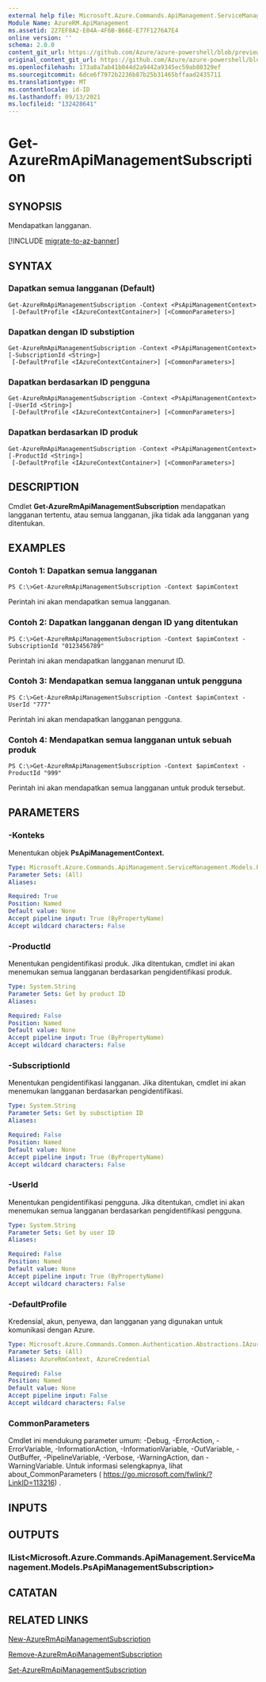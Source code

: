```yaml
---
external help file: Microsoft.Azure.Commands.ApiManagement.ServiceManagement.dll-Help.xml
Module Name: AzureRM.ApiManagement
ms.assetid: 227EF8A2-E04A-4F6B-B66E-E77F1276A7E4
online version: ''
schema: 2.0.0
content_git_url: https://github.com/Azure/azure-powershell/blob/preview/src/ResourceManager/ApiManagement/Commands.ApiManagement/help/Get-AzureRmApiManagementSubscription.md
original_content_git_url: https://github.com/Azure/azure-powershell/blob/preview/src/ResourceManager/ApiManagement/Commands.ApiManagement/help/Get-AzureRmApiManagementSubscription.md
ms.openlocfilehash: 173a8a7ab41b044d2a9442a9345ec59ab80329ef
ms.sourcegitcommit: 6dce6f7972b2236b87b25b31465bffaad2435711
ms.translationtype: MT
ms.contentlocale: id-ID
ms.lasthandoff: 09/13/2021
ms.locfileid: "132428641"
---
```

# Get-AzureRmApiManagementSubscription

## SYNOPSIS
Mendapatkan langganan.

[!INCLUDE [migrate-to-az-banner](../../includes/migrate-to-az-banner.md)]

## SYNTAX

### Dapatkan semua langganan (Default)
```
Get-AzureRmApiManagementSubscription -Context <PsApiManagementContext>
 [-DefaultProfile <IAzureContextContainer>] [<CommonParameters>]
```

### Dapatkan dengan ID substiption
```
Get-AzureRmApiManagementSubscription -Context <PsApiManagementContext> [-SubscriptionId <String>]
 [-DefaultProfile <IAzureContextContainer>] [<CommonParameters>]
```

### Dapatkan berdasarkan ID pengguna
```
Get-AzureRmApiManagementSubscription -Context <PsApiManagementContext> [-UserId <String>]
 [-DefaultProfile <IAzureContextContainer>] [<CommonParameters>]
```

### Dapatkan berdasarkan ID produk
```
Get-AzureRmApiManagementSubscription -Context <PsApiManagementContext> [-ProductId <String>]
 [-DefaultProfile <IAzureContextContainer>] [<CommonParameters>]
```

## DESCRIPTION
Cmdlet **Get-AzureRmApiManagementSubscription** mendapatkan langganan tertentu, atau semua langganan, jika tidak ada langganan yang ditentukan.

## EXAMPLES

### Contoh 1: Dapatkan semua langganan
```
PS C:\>Get-AzureRmApiManagementSubscription -Context $apimContext
```

Perintah ini akan mendapatkan semua langganan.

### Contoh 2: Dapatkan langganan dengan ID yang ditentukan
```
PS C:\>Get-AzureRmApiManagementSubscription -Context $apimContext -SubscriptionId "0123456789"
```

Perintah ini akan mendapatkan langganan menurut ID.

### Contoh 3: Mendapatkan semua langganan untuk pengguna
```
PS C:\>Get-AzureRmApiManagementSubscription -Context $apimContext -UserId "777"
```

Perintah ini akan mendapatkan langganan pengguna.

### Contoh 4: Mendapatkan semua langganan untuk sebuah produk
```
PS C:\>Get-AzureRmApiManagementSubscription -Context $apimContext -ProductId "999"
```

Perintah ini akan mendapatkan semua langganan untuk produk tersebut.

## PARAMETERS

### -Konteks
Menentukan objek **PsApiManagementContext.**

```yaml
Type: Microsoft.Azure.Commands.ApiManagement.ServiceManagement.Models.PsApiManagementContext
Parameter Sets: (All)
Aliases: 

Required: True
Position: Named
Default value: None
Accept pipeline input: True (ByPropertyName)
Accept wildcard characters: False
```

### -ProductId
Menentukan pengidentifikasi produk.
Jika ditentukan, cmdlet ini akan menemukan semua langganan berdasarkan pengidentifikasi produk.

```yaml
Type: System.String
Parameter Sets: Get by product ID
Aliases: 

Required: False
Position: Named
Default value: None
Accept pipeline input: True (ByPropertyName)
Accept wildcard characters: False
```

### -SubscriptionId
Menentukan pengidentifikasi langganan.
Jika ditentukan, cmdlet ini akan menemukan langganan berdasarkan pengidentifikasi.

```yaml
Type: System.String
Parameter Sets: Get by subsctiption ID
Aliases: 

Required: False
Position: Named
Default value: None
Accept pipeline input: True (ByPropertyName)
Accept wildcard characters: False
```

### -UserId
Menentukan pengidentifikasi pengguna.
Jika ditentukan, cmdlet ini akan menemukan semua langganan berdasarkan pengidentifikasi pengguna.

```yaml
Type: System.String
Parameter Sets: Get by user ID
Aliases: 

Required: False
Position: Named
Default value: None
Accept pipeline input: True (ByPropertyName)
Accept wildcard characters: False
```

### -DefaultProfile
Kredensial, akun, penyewa, dan langganan yang digunakan untuk komunikasi dengan Azure.

```yaml
Type: Microsoft.Azure.Commands.Common.Authentication.Abstractions.IAzureContextContainer
Parameter Sets: (All)
Aliases: AzureRmContext, AzureCredential

Required: False
Position: Named
Default value: None
Accept pipeline input: False
Accept wildcard characters: False
```

### CommonParameters
Cmdlet ini mendukung parameter umum: -Debug, -ErrorAction, -ErrorVariable, -InformationAction, -InformationVariable, -OutVariable, -OutBuffer, -PipelineVariable, -Verbose, -WarningAction, dan -WarningVariable. Untuk informasi selengkapnya, lihat about_CommonParameters ( https://go.microsoft.com/fwlink/?LinkID=113216) .

## INPUTS

## OUTPUTS

### IList<Microsoft.Azure.Commands.ApiManagement.ServiceManagement.Models.PsApiManagementSubscription>

## CATATAN

## RELATED LINKS

[New-AzureRmApiManagementSubscription](./New-AzureRmApiManagementSubscription.md)

[Remove-AzureRmApiManagementSubscription](./Remove-AzureRmApiManagementSubscription.md)

[Set-AzureRmApiManagementSubscription](./Set-AzureRmApiManagementSubscription.md)


